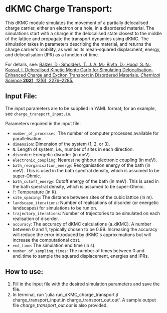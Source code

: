 # dKMC Charge Transport:
This dKMC module simulates the movement of a partially delocalised charge carrier, either an electron or a hole, in a disordered material. The simulations start with a charge in the delocalised state closest to the middle of the lattice and propagate the transport dynamics using dKMC. The simulation takes in parameters describing the material, and returns the charge carrier's mobility, as well as its mean-squared displacment, energy, and delocalisation (IPR) as a function of time.

For details, see:
[Balzer, D.; Smolders, T. J. A. M.; Blyth, D.; Hood, S. N.; Kassal, I. Delocalised Kinetic Monte Carlo for Simulating Delocalisation-Enhanced Charge and Exciton Transport in Disordered Materials. *Chemical Science* **2021**, *12*(6), 2276–2285.](https://pubs.rsc.org/en/content/articlelanding/2021/sc/d0sc04116e)

## Input File:
The input parameters are to be supplied in YAML format; for an example, see `charge_transport_input.in`.

Parameters required in the input file:
- `number_of_processes`: The number of computer processes available for parallelisation.
- `dimension`: Dimension of the system (1, 2, or 3).
- `N`: Length of system, i.e., number of sites in each direction.
- `disorder`: Energetic disorder (in meV).
- `electronic_coupling`: Nearest neighbour electronic coupling (in meV).
- `bath_reorganisation_energy`: Reorganisation energy of the bath (in meV). This is used in the bath spectral density, which is assumed to be super-Ohmic.
- `bath_cutoff_energy`: Cutoff energy of the bath (in meV). This is used in the bath spectral density, which is assumed to be super-Ohmic.
- `T`: Temperature (in K).
- `site_spacing`: The distance between sites of the cubic lattice (in m).
- `landscape_iterations`: Number of realisations of disorder (or energetic landscapes) for simulations to be run on.
- `trajectory_iterations`: Number of trajectories to be simulated on each realisation of disorder.
- `accuracy`: The accuracy of dKMC calculations (a_dKMC). A number between 0 and 1, typically chosen to be 0.99. Increasing the accuracy will reduce the error introduced by dKMC's approximations but will increase the computational cost.
- `end_time`: The simulation end time (in s).
- `number_of_sampling_times`: The number of times between 0 and end_time to sample the squared displacement, energies and IPRs.

## How to use:
1. Fill in the input file with the desired simulation parameters and save the file.
2. In terminal, run 'julia run_dKMC_charge_transport.jl charge_transport_input.in charge_transport_out.out'.
A sample output file *charge_transport_out.out* is also provided.